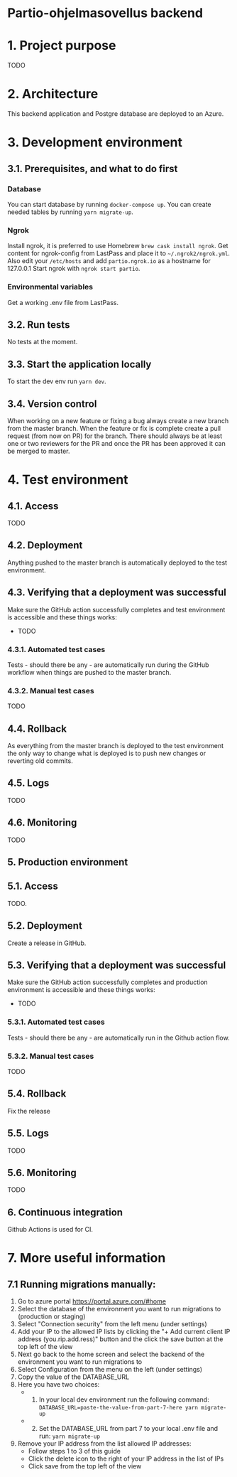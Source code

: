 # Partio-ohjelmasovellus backend

# 1. Project purpose 

TODO

# 2. Architecture

This backend application and Postgre database are deployed to an Azure.

# 3. Development environment

## 3.1. Prerequisites, and what to do first

### Database

You can start database by running `docker-compose up`.
You can create needed tables by running `yarn migrate-up`.

### Ngrok

Install ngrok, it is preferred to use Homebrew `brew cask install ngrok`.
Get content for ngrok-config from LastPass and place it to `~/.ngrok2/ngrok.yml`. Also edit your `/etc/hosts` and add `partio.ngrok.io` as a hostname for 127.0.0.1
Start ngrok with `ngrok start partio`.

### Environmental variables

Get a working .env file from LastPass.

## 3.2. Run tests

No tests at the moment.

## 3.3. Start the application locally

To start the dev env run `yarn dev`.

## 3.4. Version control

When working on a new feature or fixing a bug always create a new branch from the master branch. When the feature or fix is complete create a pull request (from now on PR) for the branch. There should always be at least one or two reviewers for the PR and once the PR has been approved it can be merged to master.

# 4. Test environment

## 4.1. Access

TODO

## 4.2. Deployment

Anything pushed to the master branch is automatically deployed to the test environment.

## 4.3. Verifying that a deployment was successful

Make sure the GitHub action successfully completes and test environment is accessible and these things works:

- TODO

### 4.3.1. Automated test cases

Tests - should there be any - are automatically run during the GitHub workflow when things are pushed to the master branch.

### 4.3.2. Manual test cases

TODO

## 4.4. Rollback

As everything from the master branch is deployed to the test environment the only way to change what is deployed is to push new changes or reverting old commits.

## 4.5. Logs

TODO

## 4.6. Monitoring

TODO

## 5. Production environment

## 5.1. Access

TODO.

## 5.2. Deployment

Create a release in GitHub.

## 5.3. Verifying that a deployment was successful

Make sure the GitHub action successfully completes and production environment is accessible and these things works:

- TODO

### 5.3.1. Automated test cases

Tests - should there be any - are automatically run in the Github action flow.

### 5.3.2. Manual test cases

TODO

## 5.4. Rollback

Fix the release

## 5.5. Logs

TODO

## 5.6. Monitoring

TODO

## 6. Continuous integration

Github Actions is used for CI.

# 7. More useful information

## 7.1 Running migrations manually:

1. Go to azure portal https://portal.azure.com/#home
2. Select the database of the environment you want to run migrations to (production or staging)
3. Select "Connection security" from the left menu (under settings)
4. Add your IP to the allowed IP lists by clicking the "+ Add current client IP address (you.rip.add.ress)" button and the click the save button at the top left of the view
5. Next go back to the home screen and select the backend of the environment you want to run migrations to
6. Select Configuration from the menu on the left (under settings)
7. Copy the value of the DATABASE_URL
8. Here you have two choices:
   - 1. In your local dev environment run the following command: `DATABASE_URL=paste-the-value-from-part-7-here yarn migrate-up`
   - 2. Set the DATABASE_URL from part 7 to your local .env file and run: `yarn migrate-up`
9. Remove your IP address from the list allowed IP addresses:
   - Follow steps 1 to 3 of this guide
   - Click the delete icon to the right of your IP address in the list of IPs
   - Click save from the top left of the view
